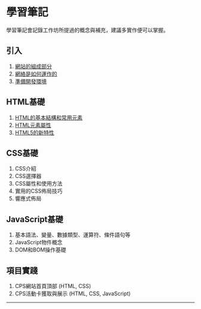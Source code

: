 # 學習筆記
學習筆記會記錄工作坊所提過的概念與補充，建議多實作便可以掌握。

## 引入
1. [網站的組成部分](./docs/%E7%B6%B2%E7%AB%99%E7%9A%84%E7%B5%84%E6%88%90%E9%83%A8%E5%88%86.md)
2. [網絡是如何運作的]()
3. [準備開發環境](./docs/%E6%BA%96%E5%82%99%E9%96%8B%E7%99%BC%E7%92%B0%E5%A2%83.md)

## HTML基礎
1. [HTML的基本結構和常用元素](./docs/HTML%E7%9A%84%E5%9F%BA%E6%9C%AC%E7%B5%90%E6%A7%8B%E5%92%8C%E5%B8%B8%E7%94%A8%E5%85%83%E7%B4%A0.md)
2. [HTML元素屬性](./docs/HTML%E5%85%83%E7%B4%A0%E5%B1%AC%E6%80%A7.md)
3. [HTML5的新特性](./docs/HTML5%E7%9A%84%E6%96%B0%E7%89%B9%E6%80%A7.md)

## CSS基礎
1. CSS介紹
2. CSS選擇器
3. CSS屬性和使用方法
4. 實用的CSS佈局技巧
5. 響應式佈局

## JavaScript基礎
1. 基本語法、變量、數據類型、運算符、條件語句等
2. JavaScript物件概念
3. DOM和BOM操作基礎

## 項目實踐
1. CPS網站首頁頂部 (HTML, CSS) 
2. CPS活動卡獲取與展示 (HTML, CSS, JavaScript)

---